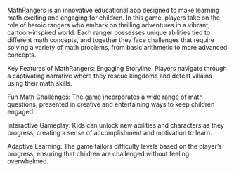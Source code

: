 MathRangers is an innovative educational app designed to make learning math exciting and engaging for children. In this game, players take on the role of heroic rangers who embark on thrilling adventures in a vibrant, cartoon-inspired world. Each ranger possesses unique abilities tied to different math concepts, and together they face challenges that require solving a variety of math problems, from basic arithmetic to more advanced concepts.

Key Features of MathRangers:
Engaging Storyline: Players navigate through a captivating narrative where they rescue kingdoms and defeat villains using their math skills.

Fun Math Challenges: The game incorporates a wide range of math questions, presented in creative and entertaining ways to keep children engaged.

Interactive Gameplay: Kids can unlock new abilities and characters as they progress, creating a sense of accomplishment and motivation to learn.

Adaptive Learning: The game tailors difficulty levels based on the player’s progress, ensuring that children are challenged without feeling overwhelmed.
